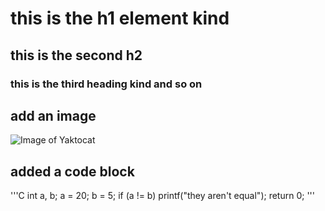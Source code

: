 # this is the h1 element kind
## this is the second h2
### this is the third heading kind and so on

## add an image

![Image of Yaktocat](https://octodex.github.com/images/yaktocat.png)

## added a code block
'''C
int a, b;
a = 20;
b = 5;
if (a != b)
  printf("they aren't equal");
return 0;
'''
